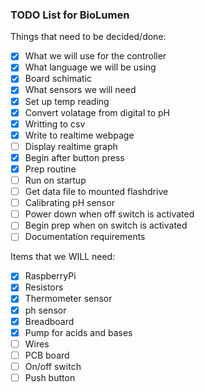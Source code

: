 ### TODO List for BioLumen

Things that need to be decided/done:

- [x] What we will use for the controller
- [x] What language we will be using
- [x] Board schimatic
- [x] What sensors we will need
- [x] Set up temp reading
- [x] Convert volatage from digital to pH
- [x] Writting to csv
- [x] Write to realtime webpage
- [ ] Display realtime graph
- [x] Begin after button press
- [x] Prep routine
- [ ] Run on startup
- [ ] Get data file to mounted flashdrive
- [ ] Calibrating pH sensor
- [ ] Power down when off switch is activated
- [ ] Begin prep when on switch is activated
- [ ] Documentation requirements

Items that we WILL need:
- [x] RaspberryPi
- [x] Resistors
- [x] Thermometer sensor
- [x] ph sensor
- [x] Breadboard
- [x] Pump for acids and bases
- [ ] Wires
- [ ] PCB board
- [ ] On/off switch
- [ ] Push button
